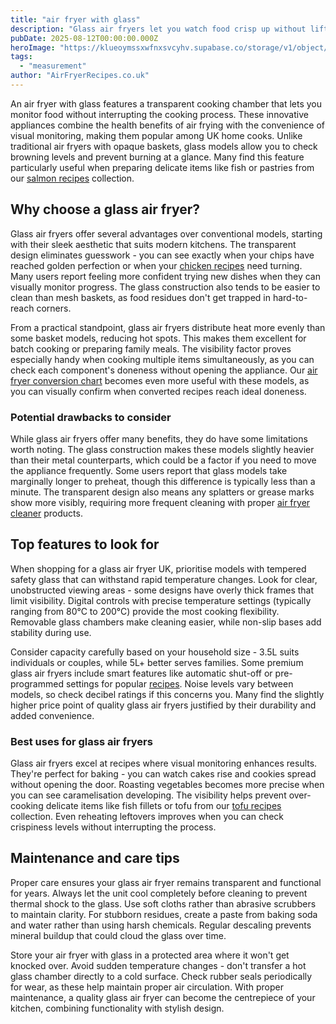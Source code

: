 ```yaml
---
title: "air fryer with glass"
description: "Glass air fryers let you watch food crisp up without lifting the lid. These sleek appliances combine rapid air circulation with transparent cooking chambers. We'll explore if they're right for your kitchen and share top UK recommendations."
pubDate: 2025-08-12T00:00:00.000Z
heroImage: "https://klueoymssxwfnxsvcyhv.supabase.co/storage/v1/object/public/md/air-fryer-with-glass-b3acd9d3.png"
tags:
  - "measurement"
author: "AirFryerRecipes.co.uk"
---
```


<p id="">An air fryer with glass features a transparent cooking chamber that lets you monitor food without interrupting the cooking process. These innovative appliances combine the health benefits of air frying with the convenience of visual monitoring, making them popular among UK home cooks. Unlike traditional air fryers with opaque baskets, glass models allow you to check browning levels and prevent burning at a glance. Many find this feature particularly useful when preparing delicate items like fish or pastries from our <a href="https://www.airfryerrecipe.co.uk/recipe-category/salmon" id="">salmon recipes</a> collection.</p><h2 id="">Why choose a glass air fryer?</h2><p id="">Glass air fryers offer several advantages over conventional models, starting with their sleek aesthetic that suits modern kitchens. The transparent design eliminates guesswork - you can see exactly when your chips have reached golden perfection or when your <a href="https://www.airfryerrecipe.co.uk/recipe-category/chicken" id="">chicken recipes</a> need turning. Many users report feeling more confident trying new dishes when they can visually monitor progress. The glass construction also tends to be easier to clean than mesh baskets, as food residues don't get trapped in hard-to-reach corners.</p><p id="">From a practical standpoint, glass air fryers distribute heat more evenly than some basket models, reducing hot spots. This makes them excellent for batch cooking or preparing family meals. The visibility factor proves especially handy when cooking multiple items simultaneously, as you can check each component's doneness without opening the appliance. Our <a href="https://www.airfryerrecipe.co.uk/air-fryer-conversion-chart" id="">air fryer conversion chart</a> becomes even more useful with these models, as you can visually confirm when converted recipes reach ideal doneness.</p><h3 id="">Potential drawbacks to consider</h3><p id="">While glass air fryers offer many benefits, they do have some limitations worth noting. The glass construction makes these models slightly heavier than their metal counterparts, which could be a factor if you need to move the appliance frequently. Some users report that glass models take marginally longer to preheat, though this difference is typically less than a minute. The transparent design also means any splatters or grease marks show more visibly, requiring more frequent cleaning with proper <a href="https://www.airfryerrecipe.co.uk/air-fryer-cleaner" id="">air fryer cleaner</a> products.</p><h2 id="">Top features to look for</h2><p id="">When shopping for a glass air fryer UK, prioritise models with tempered safety glass that can withstand rapid temperature changes. Look for clear, unobstructed viewing areas - some designs have overly thick frames that limit visibility. Digital controls with precise temperature settings (typically ranging from 80°C to 200°C) provide the most cooking flexibility. Removable glass chambers make cleaning easier, while non-slip bases add stability during use.</p><p id="">Consider capacity carefully based on your household size - 3.5L suits individuals or couples, while 5L+ better serves families. Some premium glass air fryers include smart features like automatic shut-off or pre-programmed settings for popular <a href="https://www.airfryerrecipe.co.uk/recipes" id="">recipes</a>. Noise levels vary between models, so check decibel ratings if this concerns you. Many find the slightly higher price point of quality glass air fryers justified by their durability and added convenience.</p><h3 id="">Best uses for glass air fryers</h3><p id="">Glass air fryers excel at recipes where visual monitoring enhances results. They're perfect for baking - you can watch cakes rise and cookies spread without opening the door. Roasting vegetables becomes more precise when you can see caramelisation developing. The visibility helps prevent over-cooking delicate items like fish fillets or tofu from our <a href="https://www.airfryerrecipe.co.uk/recipe-category/tofu" id="">tofu recipes</a> collection. Even reheating leftovers improves when you can check crispiness levels without interrupting the process.</p><h2 id="">Maintenance and care tips</h2><p id="">Proper care ensures your glass air fryer remains transparent and functional for years. Always let the unit cool completely before cleaning to prevent thermal shock to the glass. Use soft cloths rather than abrasive scrubbers to maintain clarity. For stubborn residues, create a paste from baking soda and water rather than using harsh chemicals. Regular descaling prevents mineral buildup that could cloud the glass over time.</p><p id="">Store your air fryer with glass in a protected area where it won't get knocked over. Avoid sudden temperature changes - don't transfer a hot glass chamber directly to a cold surface. Check rubber seals periodically for wear, as these help maintain proper air circulation. With proper maintenance, a quality glass air fryer can become the centrepiece of your kitchen, combining functionality with stylish design.</p>